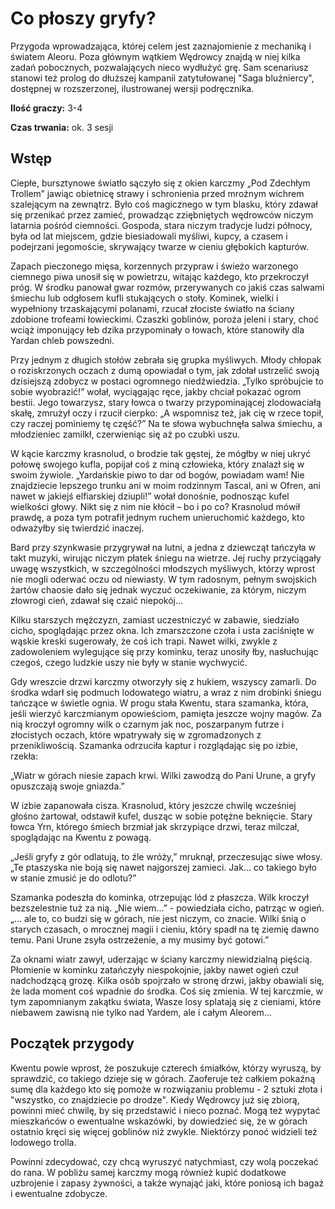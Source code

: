 # Co płoszy gryfy?

Przygoda wprowadzająca, której celem jest zaznajomienie z mechaniką i światem Aleoru. Poza głównym wątkiem Wędrowcy znajdą w niej kilka zadań pobocznych, pozwalających nieco wydłużyć grę. Sam scenariusz stanowi też prolog do dłuższej kampanii zatytułowanej "Saga bluźniercy", dostępnej w rozszerzonej, ilustrowanej wersji podręcznika.

**Ilość graczy:** 3-4

**Czas trwania:** ok. 3 sesji

## Wstęp 

Ciepłe, bursztynowe światło sączyło się z okien karczmy „Pod Zdechłym Trollem” jawiąc obietnicę strawy i schronienia przed mroźnym wichrem szalejącym na zewnątrz. Było coś magicznego w tym blasku, który zdawał się przenikać przez zamieć, prowadząc zziębniętych wędrowców niczym latarnia pośród ciemności. Gospoda, stara niczym tradycje ludzi północy, była od lat miejscem, gdzie biesiadowali myśliwi, kupcy, a czasem i podejrzani jegomoście, skrywający twarze w cieniu głębokich kapturów.

Zapach pieczonego mięsa, korzennych przypraw i świeżo warzonego ciemnego piwa unosił się w powietrzu, witając każdego, kto przekroczył próg. W środku panował gwar rozmów, przerywanych co jakiś czas salwami śmiechu lub odgłosem kufli stukających o stoły. Kominek, wielki i wypełniony trzaskającymi polanami, rzucał złociste światło na ściany zdobione trofeami łowieckimi. Czaszki goblinów, poroża jeleni i stary, choć wciąż imponujący łeb dzika przypominały o łowach, które stanowiły dla Yardan chleb powszedni.

Przy jednym z długich stołów zebrała się grupka myśliwych. Młody chłopak o roziskrzonych oczach z dumą opowiadał o tym, jak zdołał ustrzelić swoją dzisiejszą zdobycz w postaci ogromnego niedźwiedzia. „Tylko spróbujcie to sobie wyobrazić!” wołał, wyciągając ręce, jakby chciał pokazać ogrom bestii. Jego towarzysz, stary łowca o twarzy przypominającej zlodowaciałą skałę, zmrużył oczy i rzucił cierpko: „A wspomnisz też, jak cię w rzece topił, czy raczej pominiemy tę część?” Na te słowa wybuchnęła salwa śmiechu, a młodzieniec zamilkł, czerwieniąc się aż po czubki uszu.

W kącie karczmy krasnolud, o brodzie tak gęstej, że mógłby w niej ukryć połowę swojego kufla, popijał coś z miną człowieka, który znalazł się w swoim żywiole. „Yardańskie piwo to dar od bogów, powiadam wam! Nie znajdziecie lepszego trunku ani w moim rodzinnym Tascal, ani w Ofren, ani nawet w jakiejś elfiarskiej dziupli!” wołał donośnie, podnosząc kufel wielkości głowy. Nikt się z nim nie kłócił – bo i po co? Krasnolud mówił prawdę, a poza tym potrafił jednym ruchem unieruchomić każdego, kto odważyłby się twierdzić inaczej.

Bard przy szynkwasie przygrywał na lutni, a jedna z dziewcząt tańczyła w takt muzyki, wirując niczym płatek śniegu na wietrze. Jej ruchy przyciągały uwagę wszystkich, w szczególności młodszych myśliwych, którzy wprost nie mogli oderwać oczu od niewiasty. W tym radosnym, pełnym swojskich żartów chaosie dało się jednak wyczuć oczekiwanie, za którym, niczym złowrogi cień, zdawał się czaić niepokój...

Kilku starszych mężczyzn, zamiast uczestniczyć w zabawie, siedziało cicho, spoglądając przez okna. Ich zmarszczone czoła i usta zaciśnięte w wąskie kreski sugerowały, że coś ich trapi. Nawet wilki, zwykle z zadowoleniem wylegujące się przy kominku, teraz unosiły łby, nasłuchując czegoś, czego ludzkie uszy nie były w stanie wychwycić.

Gdy wreszcie drzwi karczmy otworzyły się z hukiem, wszyscy zamarli. Do środka wdarł się podmuch lodowatego wiatru, a wraz z nim drobinki śniegu tańczące w świetle ognia. W progu stała Kwentu, stara szamanka, która, jeśli wierzyć karczmianym opowieściom, pamięta jeszcze wojny magów. Za nią kroczył ogromny wilk o czarnym jak noc, poszarpanym futrze i złocistych oczach, które wpatrywały się w zgromadzonych z przenikliwością. Szamanka odrzuciła kaptur i rozglądając się po izbie, rzekła:

„Wiatr w górach niesie zapach krwi. Wilki zawodzą do Pani Urune, a gryfy opuszczają swoje gniazda.”

W izbie zapanowała cisza. Krasnolud, który jeszcze chwilę wcześniej głośno żartował, odstawił kufel, dusząc w sobie potężne beknięcie. Stary łowca Yrn, którego śmiech brzmiał jak skrzypiące drzwi, teraz milczał, spoglądając na Kwentu z powagą.

„Jeśli gryfy z gór odlatują, to źle wróży,” mruknął, przeczesując siwe włosy. „Te ptaszyska nie boją się nawet najgorszej zamieci. Jak... co takiego było w stanie zmusić je do odlotu?”

Szamanka podeszła do kominka, otrzepując lód z płaszcza. Wilk kroczył bezszelestnie tuż za nią. „Nie wiem...” - powiedziała cicho, patrząc w ogień. „... ale to, co budzi się w górach, nie jest niczym, co znacie. Wilki śnią o starych czasach, o mrocznej magii i cieniu, który spadł na tę ziemię dawno temu. Pani Urune zsyła ostrzeżenie, a my musimy być gotowi.”

Za oknami wiatr zawył, uderzając w ściany karczmy niewidzialną pięścią. Płomienie w kominku zatańczyły niespokojnie, jakby nawet ogień czuł nadchodzącą grozę. Kilka osób spojrzało w stronę drzwi, jakby obawiali się, że lada moment coś wpadnie do środka. Coś się zmienia. W tej karczmie, w tym zapomnianym zakątku świata, Wasze losy splatają się z cieniami, które niebawem zawisną nie tylko nad Yardem, ale i całym Aleorem...

## Początek przygody

Kwentu powie wprost, że poszukuje czterech śmiałków, którzy wyruszą, by sprawdzić, co takiego dzieje się w górach. Zaoferuje też całkiem pokaźną sumę dla każdego kto się pomoże w rozwiązaniu problemu - 2 sztuki złota i "wszystko, co znajdziecie po drodze". Kiedy Wędrowcy już się zbiorą, powinni mieć chwilę, by się przedstawić i nieco poznać. Mogą też wypytać mieszkańców o ewentualne wskazówki, by dowiedzieć się, że w górach ostatnio kręci się więcej goblinów niż zwykle. Niektórzy ponoć widzieli też lodowego trolla.

Powinni zdecydować, czy chcą wyruszyć natychmiast, czy wolą poczekać do rana. W pobliżu samej karczmy mogą również kupić dodatkowe uzbrojenie i zapasy żywności, a także wynająć jaki, które poniosą ich bagaż i ewentualne zdobycze.